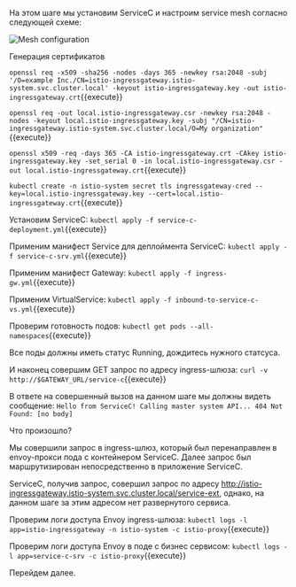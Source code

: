 На этом шаге мы установим ServiceC и настроим service mesh согласно следующей схеме:

![Mesh configuration](./assets/sc3-1.png)


Генерация сертификатов

`openssl req -x509 -sha256 -nodes -days 365 -newkey rsa:2048 -subj '/O=example Inc./CN=istio-ingressgateway.istio-system.svc.cluster.local' -keyout istio-ingressgateway.key -out istio-ingressgateway.crt`{{execute}}

`openssl req -out local.istio-ingressgateway.csr -newkey rsa:2048 -nodes -keyout local.istio-ingressgateway.key -subj "/CN=istio-ingressgateway.istio-system.svc.cluster.local/O=My organization"`{{execute}}

`openssl x509 -req -days 365 -CA istio-ingressgateway.crt -CAkey istio-ingressgateway.key -set_serial 0 -in local.istio-ingressgateway.csr -out local.istio-ingressgateway.crt`{{execute}}

`kubectl create -n istio-system secret tls ingressgateway-cred --key=local.istio-ingressgateway.key --cert=local.istio-ingressgateway.crt`{{execute}}


Установим ServiceC:
`kubectl apply -f service-c-deployment.yml`{{execute}}

Применим манифест Service для деплоймента ServiceC:
`kubectl apply -f service-c-srv.yml`{{execute}}

Применим манифест Gateway:
`kubectl apply -f ingress-gw.yml`{{execute}}

Применим VirtualService:
`kubectl apply -f inbound-to-service-c-vs.yml`{{execute}}

Проверим готовность подов:
`kubectl get pods --all-namespaces`{{execute}}

Все поды должны иметь статус Running, дождитесь нужного статсуса.

И наконец совершим GET запрос по адресу ingress-шлюза:
`curl -v http://$GATEWAY_URL/service-c`{{execute}}

В ответе на совершенный вызов на данном шаге мы должны видеть сообщение:
`Hello from ServiceC! Calling master system API... 404 Not Found: [no body]`

Что произошло?

Мы совершили запрос в ingress-шлюз, который был перенаправлен в envoy-прокси пода с контейнером ServiceC. Далее запрос был маршрутизирован непосредственно в приложение ServiceC.

ServiceC, получив запрос, совершил запрос по адресу http://istio-ingressgateway.istio-system.svc.cluster.local/service-ext, однако, на данном шаге за этим адресом нет развернутого сервиса.

Проверим логи доступа Envoy ingress-шлюза:
`kubectl logs -l app=istio-ingressgateway -n istio-system -c istio-proxy`{{execute}}

Проверим логи доступа Envoy в поде с бизнес сервисом:
`kubectl logs -l app=service-c-srv -c istio-proxy`{{execute}}

Перейдем далее.